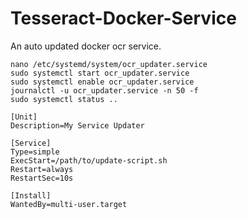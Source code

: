 # Tesseract-Docker-Service
An auto updated docker ocr service. 

```
nano /etc/systemd/system/ocr_updater.service
sudo systemctl start ocr_updater.service 
sudo systemctl enable ocr_updater.service
journalctl -u ocr_updater.service -n 50 -f
sudo systemctl status ..
```

```
[Unit]
Description=My Service Updater

[Service]
Type=simple
ExecStart=/path/to/update-script.sh
Restart=always
RestartSec=10s

[Install]
WantedBy=multi-user.target
```


